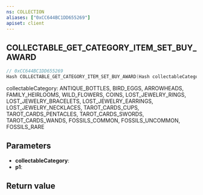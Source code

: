 ```yaml
---
ns: COLLECTION
aliases: ["0xCC644BC1DD655269"]
apiset: client
---
```

## COLLECTABLE_GET_CATEGORY_ITEM_SET_BUY_AWARD

```c
// 0xCC644BC1DD655269
Hash COLLECTABLE_GET_CATEGORY_ITEM_SET_BUY_AWARD(Hash collectableCategory, Hash p1);
```

collectableCategory: ANTIQUE_BOTTLES, BIRD_EGGS, ARROWHEADS, FAMILY_HEIRLOOMS, WILD_FLOWERS, COINS, LOST_JEWELRY_RINGS, LOST_JEWELRY_BRACELETS, LOST_JEWELRY_EARRINGS, LOST_JEWELRY_NECKLACES, TAROT_CARDS_CUPS, TAROT_CARDS_PENTACLES, TAROT_CARDS_SWORDS, TAROT_CARDS_WANDS, FOSSILS_COMMON, FOSSILS_UNCOMMON, FOSSILS_RARE

## Parameters
* **collectableCategory**:
* **p1**:

## Return value